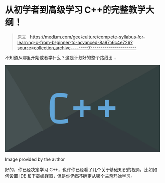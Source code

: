 # 从初学者到高级学习 C++的完整教学大纲！

> 原文：<https://medium.com/geekculture/complete-syllabus-for-learning-c-from-beginner-to-advanced-8a97b6c4e726?source=collection_archive---------7----------------------->

不知道从哪里开始或者学什么？这是计划好的整个路线图…

![](img/395952f1891a6a8c2d55b2e36e55c3a9.png)

Image provided by the author

好的，你已经决定学习 C++，也许你已经看了几个关于基础知识的视频，比如如何设置 IDE 和下载编译器，但是你仍然不确定从哪个主题开始学习。